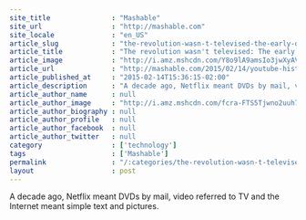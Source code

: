 ```yaml
---
site_title               : "Mashable"
site_url                 : "http://mashable.com"
site_locale              : "en_US"
article_slug             : "the-revolution-wasn-t-televised-the-early-days-of-youtube"
article_title            : "The revolution wasn't televised: The early days of YouTube"
article_image            : "http://i.amz.mshcdn.com/Y8o9lA9amsIo3jwXyAV4Na1cAIA=/1200x627/2015%2F02%2F16%2F70%2Fsection1_yo.4d3ee.jpg"
article_url              : "http://mashable.com/2015/02/14/youtube-history/"
article_published_at     : "2015-02-14T15:36:15-02:00"
article_description      : "A decade ago, Netflix meant DVDs by mail, video referred to TV and the Internet meant simple text and pictures."
article_author_name      : null
article_author_image     : "http://i.amz.mshcdn.com/fcra-FTS5Tjwno2uuh7HD56bIgw=/90x90/2016%2F06%2F30%2F5f%2F20130712e9toddwasserm.01447.37a4f.jpg"
article_author_biography : null
article_author_profile   : null
article_author_facebook  : null
article_author_twitter   : null
category                 : ['technology']
tags                     : ['Mashable']
permalink                : "/:categories/the-revolution-wasn-t-televised-the-early-days-of-youtube/"
layout                   : post
---
```


A decade ago, Netflix meant DVDs by mail, video referred to TV and the Internet meant simple text and pictures.
